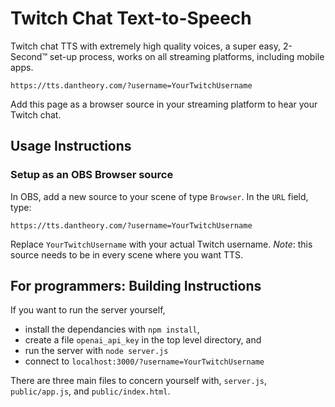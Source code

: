 # Twitch Chat Text-to-Speech
Twitch chat TTS with extremely high quality voices, a super easy, 2-Second™ set-up process, works on all streaming platforms, including mobile apps. 

```https://tts.dantheory.com/?username=YourTwitchUsername```

Add this page as a browser source in your streaming platform to hear your Twitch chat.

## Usage Instructions
### Setup as an OBS Browser source
In OBS, add a new source to your scene of type `Browser`. In the `URL` field, type:

 ```https://tts.dantheory.com/?username=YourTwitchUsername```
 
Replace `YourTwitchUsername` with your actual Twitch username.
*Note*: this source needs to be in every scene where you want TTS.

## For programmers: Building Instructions
If you want to run the server yourself, 
- install the dependancies with `npm install`,
- create a file `openai_api_key` in the top level directory, and
- run the server with `node server.js`
- connect to `localhost:3000/?username=YourTwitchUsername`

There are three main files to concern yourself with, `server.js`, `public/app.js`, and `public/index.html`.


